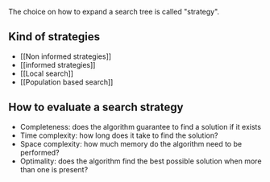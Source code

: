 The choice on how to expand a search tree is called "strategy".
## Kind of strategies
- [[Non informed strategies]]
- [[informed strategies]]
- [[Local search]]
- [[Population based search]]

## How to evaluate a search strategy
- Completeness: does the algorithm guarantee to find a solution if it exists
- Time complexity: how long does it take to find the solution?
- Space complexity: how much memory do the algorithm need to be performed?
- Optimality: does the algorithm find the best possible solution when more than one is present?